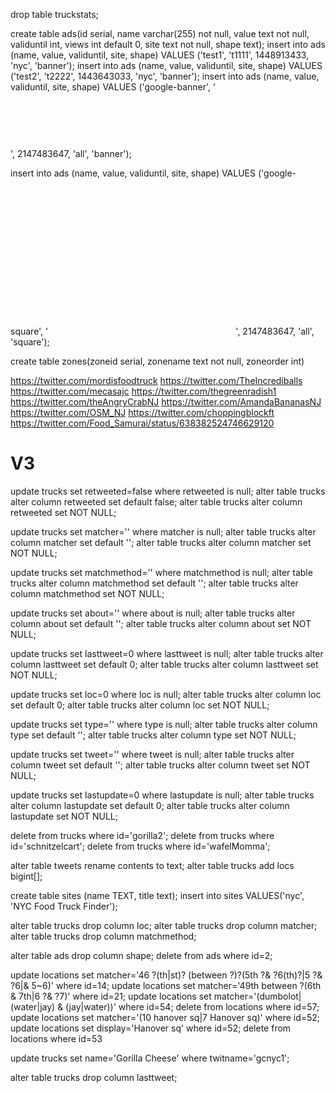 drop table truckstats;


create table ads(id serial, name varchar(255) not null, value text not null,
	validuntil int, views int default 0, site text not null, shape text);
insert into ads (name, value, validuntil, site, shape) VALUES ('test1', 't1111', 1448913433, 'nyc', 'banner');
insert into ads (name, value, validuntil, site, shape) VALUES ('test2', 't2222', 1443643033, 'nyc', 'banner');
insert into ads (name, value, validuntil, site, shape) VALUES ('google-banner', '<script async src="//pagead2.googlesyndication.com/pagead/js/adsbygoogle.js"></script><ins class="adsbygoogle" style="display:inline-block;width:728px;height:90px" data-ad-client="ca-pub-4098082757736151" data-ad-slot="3902951461"></ins><script>(adsbygoogle = window.adsbygoogle || []).push({});</script>', 2147483647, 'all', 'banner');

insert into ads (name, value, validuntil, site, shape) VALUES ('google-square', '<script async src="//pagead2.googlesyndication.com/pagead/js/adsbygoogle.js"></script><ins class="adsbygoogle" style="display:inline-block;width:300px;height:250px" data-ad-client="ca-pub-4098082757736151" data-ad-slot="1938459065"></ins><script>(adsbygoogle = window.adsbygoogle || []).push({});</script>', 2147483647, 'all', 'square');


create table zones(zoneid serial, zonename text not null, zoneorder int)

https://twitter.com/mordisfoodtruck
https://twitter.com/TheIncrediballs
https://twitter.com/mecasajc
https://twitter.com/thegreenradish1
https://twitter.com/theAngryCrabNJ
https://twitter.com/AmandaBananasNJ
https://twitter.com/OSM_NJ
https://twitter.com/choppingblockft
https://twitter.com/Food_Samurai/status/638382524746629120

# V3

update trucks set retweeted=false where retweeted is null;
alter table trucks alter column retweeted set default false;
alter table trucks alter column retweeted set NOT NULL;

update trucks set matcher='' where matcher is null;
alter table trucks alter column matcher set default '';
alter table trucks alter column matcher set NOT NULL;

update trucks set matchmethod='' where matchmethod is null;
alter table trucks alter column matchmethod set default '';
alter table trucks alter column matchmethod set NOT NULL;

update trucks set about='' where about is null;
alter table trucks alter column about set default '';
alter table trucks alter column about set NOT NULL;

update trucks set lasttweet=0 where lasttweet is null;
alter table trucks alter column lasttweet set default 0;
alter table trucks alter column lasttweet set NOT NULL;

update trucks set loc=0 where loc is null;
alter table trucks alter column loc set default 0;
alter table trucks alter column loc set NOT NULL;

update trucks set type='' where type is null;
alter table trucks alter column type set default '';
alter table trucks alter column type set NOT NULL;

update trucks set tweet='' where tweet is null;
alter table trucks alter column tweet set default '';
alter table trucks alter column tweet set NOT NULL;

update trucks set lastupdate=0 where lastupdate is null;
alter table trucks alter column lastupdate set default 0;
alter table trucks alter column lastupdate set NOT NULL;

delete from trucks where id='gorilla2';
delete from trucks where id='schnitzelcart';
delete from trucks where id='wafelMomma';

alter table tweets rename contents to text;
alter table trucks add locs bigint[];

create table sites (name TEXT, title text);
insert into sites VALUES('nyc', 'NYC Food Truck Finder');

alter table trucks drop column loc;
alter table trucks drop column matcher;
alter table trucks drop column matchmethod;

alter table ads drop column shape;
delete from ads where id=2;

update locations set matcher='46 ?(th|st)? (between ?)?(5th ?& ?6(th)?|5 ?& ?6|& 5~6)' where id=14;
update locations set matcher='49th between ?(6th & 7th|6 ?& ?7)' where id=21;
update locations set matcher='(dumbolot|(water|jay) & (jay|water))' where id=54;
delete from locations where id=57;
update locations set matcher='(10 hanover sq|7 Hanover sq)' where id=52;
update locations set display='Hanover sq' where id=52;
delete from locations where id=53

update trucks set name='Gorilla Cheese' where twitname='gcnyc1';

alter table trucks drop column lasttweet;